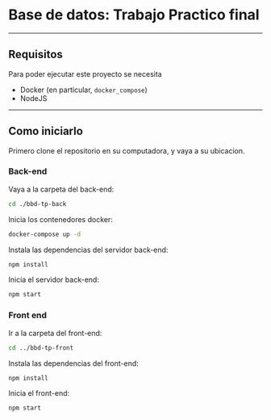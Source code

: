 
# Base de datos: Trabajo Practico final

---
## Requisitos
Para poder ejecutar este proyecto se necesita
- Docker (en particular, `docker_compose`)
- NodeJS

---

## Como iniciarlo
Primero clone el repositorio en su computadora, y vaya a su ubicacion.

### Back-end
Vaya a la carpeta del back-end:
```bash
cd ./bbd-tp-back
``` 

Inicia los contenedores docker:
```bash
docker-compose up -d
``` 

Instala las dependencias del servidor back-end:
```bash
npm install
``` 

Inicia el servidor back-end:
```bash
npm start
```

### Front end
Ir a la carpeta del front-end:
```bash
cd ../bbd-tp-front
```

Instala las dependencias del front-end:
```bash
npm install
``` 

Inicia el front-end:
```bash
npm start
```
